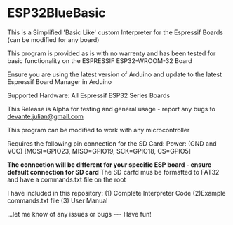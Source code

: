 # ESP32BlueBasic
This is a Simplified 'Basic Like' custom Interpreter for the Espressif Boards (can be modified for any board)

This program is provided as is with no warrenty and has been tested for basic functionality on the ESPRESSIF ESP32-WROOM-32 Board

Ensure you are using the latest version of Arduino and update to the latest Espressif Board Manager in Arduino

Supported Hardware: All Espressif ESP32 Series Boards

This Release is Alpha for testing and general usage - report any bugs to devante.julian@gmail.com

This program can be modified to work with any microcontroller

Requires the following pin connection for the SD Card: Power: (GND and VCC) [MOSI=GPIO23, MISO=GPIO19, SCK=GPIO18, CS=GPIO5]

**The connection will be different for your specific ESP board - ensure default connection for SD card**
The SD carfd mus be formatted to FAT32 and have a commands.txt file on the root 

I have included in this repository: 
  (1) Complete Interpreter Code
  (2)Example commands.txt file
  (3) User Manual

 ...let me know of any issues or bugs --- Have fun!
